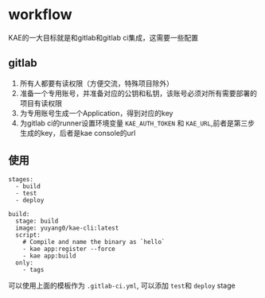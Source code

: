 # workflow
KAE的一大目标就是和gitlab和gitlab ci集成，这需要一些配置

## gitlab
1. 所有人都要有读权限（方便交流，特殊项目除外）
2. 准备一个专用账号，并准备对应的公钥和私钥，该账号必须对所有需要部署的项目有读权限
3. 为专用账号生成一个Application，得到对应的key
4. 为gitlab ci的runner设置环境变量 `KAE_AUTH_TOKEN` 和 `KAE_URL`,前者是第三步生成的key，后者是kae console的url

## 使用

    stages:
      - build
      - test
      - deploy

    build:
      stage: build
      image: yuyang0/kae-cli:latest
      script:
        # Compile and name the binary as `hello`
        - kae app:register --force
        - kae app:build
      only:
        - tags

可以使用上面的模板作为 `.gitlab-ci.yml`, 可以添加 `test`和 `deploy` stage
